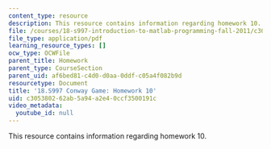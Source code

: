 ```yaml
---
content_type: resource
description: This resource contains information regarding homework 10.
file: /courses/18-s997-introduction-to-matlab-programming-fall-2011/c305380262ab5a94a2e40ccf3500191c_MIT18_S997F11_Homework_10.pdf
file_type: application/pdf
learning_resource_types: []
ocw_type: OCWFile
parent_title: Homework
parent_type: CourseSection
parent_uid: af6bed81-c4d0-d0aa-0ddf-c05a4f082b9d
resourcetype: Document
title: '18.S997 Conway Game: Homework 10'
uid: c3053802-62ab-5a94-a2e4-0ccf3500191c
video_metadata:
  youtube_id: null
---
```

This resource contains information regarding homework 10.

